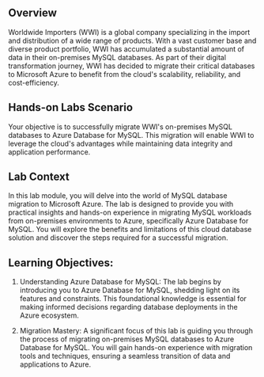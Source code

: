 ## Overview

Worldwide Importers (WWI) is a global company specializing in the import and distribution of a wide range of products. With a vast customer base and diverse product portfolio, WWI has accumulated a substantial amount of data in their on-premises MySQL databases. As part of their digital transformation journey, WWI has decided to migrate their critical databases to Microsoft Azure to benefit from the cloud's scalability, reliability, and cost-efficiency.

## Hands-on Labs Scenario

Your objective is to successfully migrate WWI's on-premises MySQL databases to Azure Database for MySQL. This migration will enable WWI to leverage the cloud's advantages while maintaining data integrity and application performance.

## Lab Context 

In this lab module, you will delve into the world of MySQL database migration to Microsoft Azure. The lab is designed to provide you with practical insights and hands-on experience in migrating MySQL workloads from on-premises environments to Azure, specifically Azure Database for MySQL. You will explore the benefits and limitations of this cloud database solution and discover the steps required for a successful migration.
 
## Learning Objectives:

1. Understanding Azure Database for MySQL: The lab begins by introducing you to Azure Database for MySQL, shedding light on its features and constraints. This foundational knowledge is essential for making informed decisions regarding database deployments in the Azure ecosystem.

2. Migration Mastery: A significant focus of this lab is guiding you through the process of migrating on-premises MySQL databases to Azure Database for MySQL. You will gain hands-on experience with migration tools and techniques, ensuring a seamless transition of data and applications to Azure.
